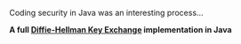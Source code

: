 Coding security in Java was an interesting process...

**A full [Diffie-Hellman Key Exchange](https://en.wikipedia.org/wiki/Diffie%E2%80%93Hellman_key_exchange) implementation in Java**